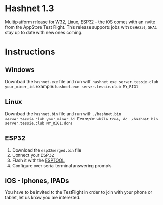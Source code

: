 # Hashnet 1.3

Multiplatform release for W32, Linux, ESP32 - the iOS comes with an invite from the AppStore Test Flight.
This release supports jobs with `DSHA256`, `SHA1` stay up to date with new ones coming.

# Instructions

## Windows

Download the `hashnet.exe` file and run with `hashnet.exe server.tessie.club your_miner_id`.
Example: `hashnet.exe server.tessie.club MY_RIG1`

## Linux

Download the `hashnet.bin` file and run with `./hashnet.bin server.tessie.club your_miner_id`.
Example: `while true; do ./hashnet.bin server.tessie.club MY_RIG1;done`

## ESP32

1. Download the `esp32merged.bin` file 
2. Connect your ESP32 
3. Flash it with the [ESPTOOL](https://espressif.github.io/esptool-js/)
4. Configure over serial terminal answering prompts

## iOS - Iphones, IPADs

You have to be invited to the TestFlight in order to join with your phone or tablet, let us know you are interested.
